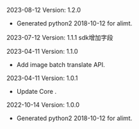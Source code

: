 2023-08-12 Version: 1.2.0
- Generated python2 2018-10-12 for alimt.

2023-07-12 Version: 1.1.1
sdk增加字段

2023-04-11 Version: 1.1.0
- Add image batch translate API.

2023-04-11 Version: 1.0.1
- Update Core .

2022-10-14 Version: 1.0.0
- Generated python2 2018-10-12 for alimt.

